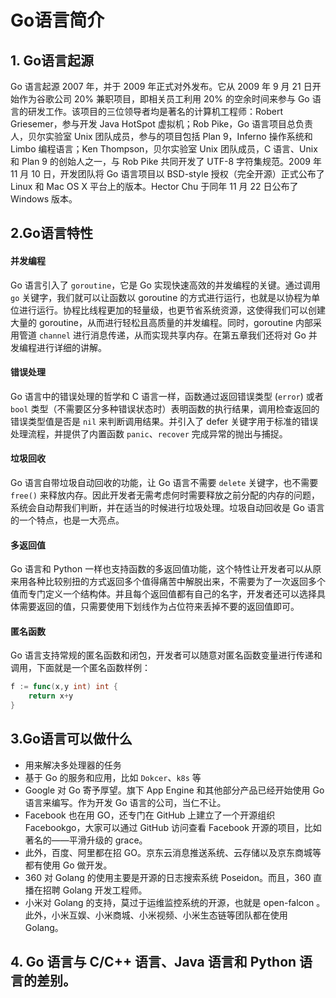 # Go语言简介

## 1. Go语言起源

Go 语言起源 2007 年，并于 2009 年正式对外发布。它从 2009 年 9 月 21 日开始作为谷歌公司 20% 兼职项目，即相关员工利用 20% 的空余时间来参与 Go 语言的研发工作。该项目的三位领导者均是著名的计算机工程师：Robert Griesemer，参与开发 Java HotSpot 虚拟机；Rob Pike，Go 语言项目总负责人，贝尔实验室 Unix 团队成员，参与的项目包括 Plan 9，Inferno 操作系统和 Limbo 编程语言；Ken Thompson，贝尔实验室 Unix 团队成员，C 语言、Unix 和 Plan 9 的创始人之一，与 Rob Pike 共同开发了 UTF-8 字符集规范。2009 年 11 月 10 日，开发团队将 Go 语言项目以 BSD-style 授权（完全开源）正式公布了 Linux 和 Mac OS X 平台上的版本。Hector Chu 于同年 11 月 22 日公布了 Windows 版本。

## 2.Go语言特性

#### 并发编程

Go 语言引入了 `goroutine`，它是 Go 实现快速高效的并发编程的关键。通过调用 `go` 关键字，我们就可以让函数以 goroutine 的方式进行运行，也就是以协程为单位进行运行。协程比线程更加的轻量级，也更节省系统资源，这使得我们可以创建大量的 goroutine，从而进行轻松且高质量的并发编程。同时，goroutine 内部采用管道 `channel` 进行消息传递，从而实现共享内存。在第五章我们还将对 Go 并发编程进行详细的讲解。

#### 错误处理

Go 语言中的错误处理的哲学和 C 语言一样，函数通过返回错误类型 (`error`) 或者 `bool` 类型（不需要区分多种错误状态时）表明函数的执行结果，调用检查返回的错误类型值是否是 `nil` 来判断调用结果。并引入了 defer 关键字用于标准的错误处理流程，并提供了内置函数 `panic`、`recover` 完成异常的抛出与捕捉。

#### 垃圾回收

Go 语言自带垃圾自动回收的功能，让 Go 语言不需要 `delete` 关键字，也不需要 `free()` 来释放内存。因此开发者无需考虑何时需要释放之前分配的内存的问题，系统会自动帮我们判断，并在适当的时候进行垃圾处理。垃圾自动回收是 Go 语言的一个特点，也是一大亮点。

#### 多返回值

Go 语言和 Python 一样也支持函数的多返回值功能，这个特性让开发者可以从原来用各种比较别扭的方式返回多个值得痛苦中解脱出来，不需要为了一次返回多个值而专门定义一个结构体。并且每个返回值都有自己的名字，开发者还可以选择具体需要返回的值，只需要使用下划线作为占位符来丢掉不要的返回值即可。

#### 匿名函数

Go 语言支持常规的匿名函数和闭包，开发者可以随意对匿名函数变量进行传递和调用，下面就是一个匿名函数样例：

```go
f := func(x,y int) int {
    return x+y
}
```

## 3.Go语言可以做什么

- 用来解决多处理器的任务
- 基于 Go 的服务和应用，比如 `Dokcer`、`k8s` 等
- Google 对 Go 寄予厚望。旗下 App Engine 和其他部分产品已经开始使用 Go 语言来编写。作为开发 Go 语言的公司，当仁不让。
- Facebook 也在用 GO，还专门在 GitHub 上建立了一个开源组织 Facebookgo，大家可以通过 GitHub 访问查看 Facebook 开源的项目，比如著名的——平滑升级的 grace。
- 此外，百度、阿里都在招 GO。京东云消息推送系统、云存储以及京东商城等都有使用 Go 做开发。
- 360 对 Golang 的使用主要是开源的日志搜索系统 Poseidon。而且，360 直播在招聘 Golang 开发工程师。
- 小米对 Golang 的支持，莫过于运维监控系统的开源，也就是 open-falcon 。此外，小米互娱、小米商城、小米视频、小米生态链等团队都在使用 Golang。

## 4.  Go 语言与 C/C++ 语言、Java 语言和 Python 语言的差别。

